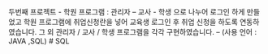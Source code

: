 두번째 프로젝트 - 학원 프로그램 : 관리자 – 교사 - 학생 으로 나누어 로그인 하게 만들었고 학원 프로그램에 취업신청란을 넣어 교육생 로그인 후 취업 신청을 하도록 연동하였습니다.
그 외 관리자 / 교사 / 학생 프로그램을 각각 구현하였습니다.
– (사용 언어 :  JAVA ,SQL) # SQL
